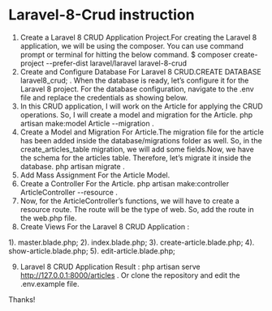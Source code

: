 
# Laravel-8-Crud instruction


1. Create a Laravel 8 CRUD Application Project.For creating the Laravel 8 application, we will be using the composer. You can use command prompt or terminal for hitting the below command. $ composer create-project --prefer-dist laravel/laravel laravel-8-crud
2. Create and Configure Database For Laravel 8 CRUD.CREATE DATABASE laravel8_crud; . When the database is ready, let’s configure it for the Laravel 8 project. For the database configuration, navigate to the .env file and replace the credentials as showing below.
3. In this CRUD application, I will work on the Article for applying the CRUD operations. So, I will create a model and migration for the Article. php artisan make:model Article --migration .
4. Create a Model and Migration For Article.The migration file for the article has been added inside the database/migrations folder as well.
So, in the create_articles_table migration, we will add some fields.Now, we have the schema for the articles table. Therefore, let’s migrate it inside the database. php artisan migrate .
5. Add Mass Assignment For the Article Model.
6. Create a Controller For the Article. php artisan make:controller ArticleController --resource .
7. Now, for the ArticleController’s functions, we will have to create a resource route. The route will be the type of web. So, add the route in the web.php file.
8. Create Views For the Laravel 8 CRUD Application : 

1). master.blade.php;
2). index.blade.php;
3). create-article.blade.php;
4). show-article.blade.php;
5). edit-article.blade.php;

9. Laravel 8 CRUD Application Result : php artisan serve http://127.0.0.1:8000/articles .
Or clone the repository and edit the .env.example file.

Thanks!
